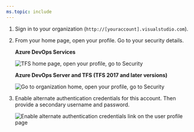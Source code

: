 ```yaml
---
ms.topic: include
---
```


1.  Sign in to your organization (```http://[youraccount].visualstudio.com```).

2. From your home page, open your profile. Go to your security details.

	**Azure DevOps Services**

	<img alt="TFS home page, open your profile, go to Security" src="/azure/devops/repos/git/media/my-profile-team-services.png" />

    **Azure DevOps Server and TFS (TFS 2017 and later versions)**

	<img alt="Go to organization home, open your profile, go to Security" src="/azure/devops/repos/git/media/my-profile-tfs.png" />

3. Enable alternate authentication credentials for this account. Then provide a secondary username and password.

   ![Enable alternate authentication credentials link on the user profile page](/azure/devops/repos/git/media/enable-alternate-credentials.png)

